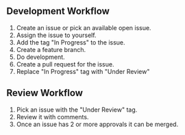 ## Development Workflow

1. Create an issue or pick an available open issue.
2. Assign the issue to yourself.
3. Add the tag "In Progress" to the issue.
3. Create a feature branch.
4. Do development.
5. Create a pull request for the issue.
6. Replace "In Progress" tag with "Under Review"

## Review Workflow
1. Pick an issue with the "Under Review" tag.
2. Review it with comments.
3. Once an issue has 2 or more approvals it can be merged.
